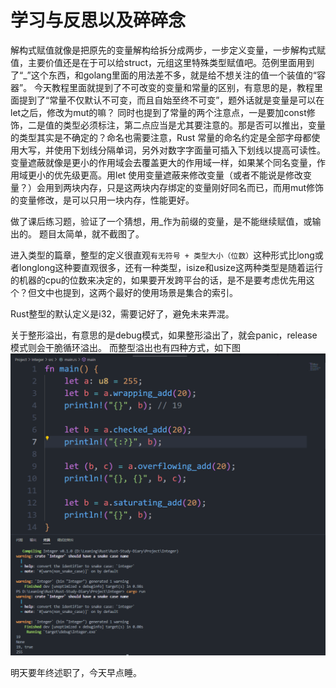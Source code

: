 # 学习与反思以及碎碎念
解构式赋值就像是把原先的变量解构给拆分成两步，一步定义变量，一步解构式赋值，主要价值还是在于可以给struct，元组这里特殊类型赋值吧。范例里面用到了“_”这个东西，和golang里面的用法差不多，就是给不想关注的值一个装值的“容器”。
今天教程里面就提到了不可改变的变量和常量的区别，有意思的是，教程里面提到了“常量不仅默认不可变，而且自始至终不可变”，题外话就是变量是可以在let之后，修改为mut的嘛？
同时也提到了常量的两个注意点，一是要加const修饰，二是值的类型必须标注，第二点应当是尤其要注意的。那是否可以推出，变量的类型其实是不确定的？命名也需要注意，Rust 常量的命名约定是全部字母都使用大写，并使用下划线分隔单词，另外对数字字面量可插入下划线以提高可读性。
变量遮蔽就像是更小的作用域会去覆盖更大的作用域一样，如果某个同名变量，作用域更小的优先级更高。用let 使用变量遮蔽来修改变量（或者不能说是修改变量？）会用到两块内存，只是这两块内存绑定的变量刚好同名而已，而用mut修饰的变量修改，是可以只用一块内存，性能更好。

做了课后练习题，验证了一个猜想，用_作为前缀的变量，是不能继续赋值，或输出的。
题目太简单，就不截图了。

进入类型的篇章，整型的定义很直观`有无符号 + 类型大小（位数）`这种形式比long或者longlong这种要直观很多，还有一种类型，isize和usize这两种类型是随着运行的机器的cpu的位数来决定的，如果要开发跨平台的话，是不是要考虑优先用这个？但文中也提到，这两个最好的使用场景是集合的索引。

Rust整型的默认定义是i32，需要记好了，避免未来弄混。

关于整形溢出，有意思的是debug模式，如果整形溢出了，就会panic，release模式则会干脆循环溢出。
而整型溢出也有四种方式，如下图
![整形溢出](md-pic/四种不同的整型溢出.png)

明天要年终述职了，今天早点睡。
